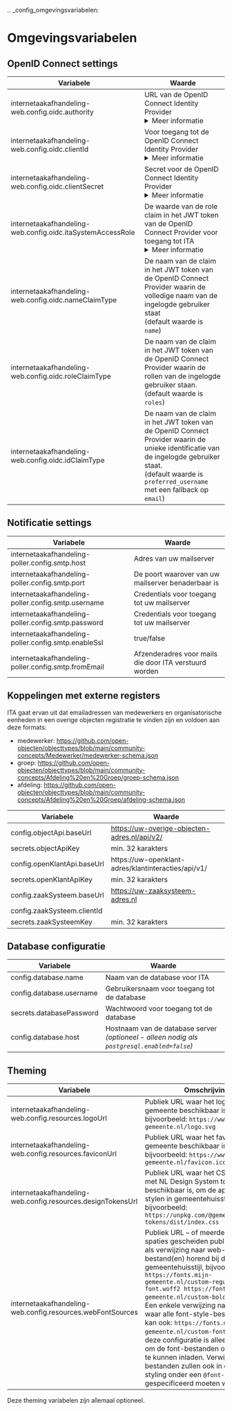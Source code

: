 .. _config_omgevingsvariabelen:

Omgevingsvariabelen
===================

OpenID Connect settings
---------------------------------
| **Variabele**                      | **Waarde**                                                                                                  |
|------------------------------------|----------------------------------------------------------------------------------------------------------|
| internetaakafhandeling-web.config.oidc.authority            | URL van de OpenID Connect Identity Provider <details> <summary>Meer informatie </summary>Bijvoorbeeld: `https://login.microsoftonline.com/ce1a3f2d-2265-4517-a8b4-3e4f381461ab/v2.0` </details>         |
| internetaakafhandeling-web.config.oidc.clientId            | Voor toegang tot de OpenID Connect Identity Provider <details> <summary>Meer informatie </summary>Bijvoorbeeld: `54f66f54-71e5-45f1-8634-9158c41f602a` </details>  |
| internetaakafhandeling-web.config.oidc.clientSecret            | Secret voor de OpenID Connect Identity Provider <details> <summary>Meer informatie </summary>Bijvoorbeeld: `VM2B!ccnebNe.M*gxH63*NXc8iTiAGhp` </details>    |
| internetaakafhandeling-web.config.oidc.itaSystemAccessRole            | De waarde van de role claim in het JWT token van de OpenID Connect Provider voor toegang tot ITA <details> <summary>Meer informatie </summary>Bijvoorbeeld: `ITA-Gebruiker` </details>     |
| internetaakafhandeling-web.config.oidc.nameClaimType            | De naam van de claim in het JWT token van de OpenID Connect Provider waarin de volledige naam van de ingelogde gebruiker staat <br/> (default waarde is `name`) |
| internetaakafhandeling-web.config.oidc.roleClaimType            | De naam van de claim in het JWT token van de OpenID Connect Provider waarin de rollen van de ingelogde gebruiker staan. <br/> (default waarde is `roles`)  |
| internetaakafhandeling-web.config.oidc.idClaimType            | De naam van de claim in het JWT token van de OpenID Connect Provider waarin de unieke identificatie van de ingelogde gebruiker staat. <br/> (default waarde is `preferred_username` met een fallback op `email`)   |

Notificatie settings
---------------------------------

| **Variabele**                      | **Waarde**                                                                                                  |
|------------------------------------|----------------------------------------------------------------------------------------------------------|
| internetaakafhandeling-poller.config.smtp.host            | Adres van uw mailserver                                                                                  |
| internetaakafhandeling-poller.config.smtp.port            | De poort waarover van uw mailserver benaderbaar is                                                      |
| internetaakafhandeling-poller.config.smtp.username        | Credentials voor toegang tot uw mailserver                                                               |
| internetaakafhandeling-poller.config.smtp.password        | Credentials voor toegang tot uw mailserver                                                               |
| internetaakafhandeling-poller.config.smtp.enableSsl       | true/false                                                                                                |
| internetaakafhandeling-poller.config.smtp.fromEmail       | Afzenderadres voor mails die door ITA verstuurd worden                                                   |

 
Koppelingen met externe registers
---------------------------------

ITA gaat ervan uit dat emailadressen van medewerkers en organisatorische eenheden in een overige objecten registratie te vinden zijn en voldoen aan deze formats:
- medewerker: https://github.com/open-objecten/objecttypes/blob/main/community-concepts/Medewerker/medewerker-schema.json
- groep: https://github.com/open-objecten/objecttypes/blob/main/community-concepts/Afdeling%20en%20Groep/groep-schema.json
- afdeling:  https://github.com/open-objecten/objecttypes/blob/main/community-concepts/Afdeling%20en%20Groep/afdeling-schema.json

| **Variabele**                      | **Waarde**                                                                                                  |
|------------------------------------|----------------------------------------------------------------------------------------------------------|
| config.objectApi.baseUrl | https://uw-overige-objecten-adres.nl/api/v2/  |
| secrets.objectApiKey | min. 32 karakters  |
| config.openKlantApi.baseUrl | https://uw-openklant-adres/klantinteracties/api/v1/  |
| secrets.openKlantApiKey | min. 32 karakters  |
| config.zaakSysteem.baseUrl |  https://uw-zaaksysteem-adres.nl |
| config.zaakSysteem.clientId |   |
| secrets.zaakSysteemKey |  min. 32 karakters |


Database configuratie
---------------------------------
| **Variabele**                      | **Waarde**                                                                                                  |
|------------------------------------|----------------------------------------------------------------------------------------------------------|
| config.database.name            | Naam van de database voor ITA                                                         |
| config.database.username        | Gebruikersnaam voor toegang tot de database                                           |
| secrets.databasePassword        | Wachtwoord voor toegang tot de database                                               |
| config.database.host            | Hostnaam van de database server *(optioneel - alleen nodig als `postgresql.enabled=false`)* |

Theming
------------------

| Variabele                       | Omschrijving |
|--------------------------------|--------------|
| internetaakafhandeling-web.config.resources.logoUrl          | Publiek URL waar het logo van de gemeente beschikbaar is, bijvoorbeeld: `https://www.mijn-gemeente.nl/logo.svg` |
| internetaakafhandeling-web.config.resources.faviconUrl       | Publiek URL waar het favicon van de gemeente beschikbaar is, bijvoorbeeld: `https://www.mijn-gemeente.nl/favicon.ico` |
| internetaakafhandeling-web.config.resources.designTokensUrl  | Publiek URL waar het CSS-bestand met NL Design System tokens beschikbaar is, om de applicatie te stylen in gemeentehuisstijl, bijvoorbeeld: `https://unpkg.com/@gemeente/design-tokens/dist/index.css` |
| internetaakafhandeling-web.config.resources.webFontSources   | Publiek URL – of meerdere door spaties gescheiden publieke URL's – als verwijzing naar web-font-bestand(en) horend bij de gemeentehuisstijl, bijvoorbeeld: `https://fonts.mijn-gemeente.nl/custom-regular-font.woff2 https://fonts.mijn-gemeente.nl/custom-bold-font.woff2`. Een enkele verwijzing naar de locatie waar alle font-style-bestanden staan kan ook: `https://fonts.mijn-gemeente.nl/custom-font/`. **Let op:** deze configuratie is alleen bedoeld om de font-bestanden onder CORS te kunnen inladen. Verwijzingen naar bestanden zullen ook in de theme styling onder een `@font-face` ruleset gespecificeerd moeten worden. |


Deze theming variabelen zijn allemaal optioneel.
